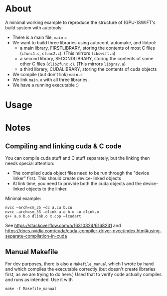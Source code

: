 # About

A minimal working example to reproduce the structure of (GPU-)SWIFT's
build system with autotools:

- There is a main file, `main.c`
- We want to build three libraries using autoconf, automake, and libtool:
  - a main library, FIRSTLIBRARY, storing the contents of most C files
    (`cfunc1.c`, `cfunc2.c`). (This mirrors `libswift.a`)
  - a second library, SECONDLIBRARY, storing the contents of some other C
    files (`clib2func.c`). (This mirrors `libgrav.a`)
  - a third library, CUDALIBRARY, storing the contents of cuda objects
- We compile (but don't link) `main.c`
- We link `main.o` with all three libraries.
- We have a running executable :)


# Usage





# Notes

## Compiling and linking cuda & C code

You can compile cuda stuff and C stuff separately, but the linking then needs
special attention:
- The compiled cuda object files need to be run through the "device linker"
  first. This should create device-linked objects
- At link time, you need to provide both the cuda objects and the device-linked
  objects to the linker.

Minimal example:

```
nvcc –arch=sm_35 –dc a.cu b.cu
nvcc –arch=sm_35 –dlink a.o b.o –o dlink.o
g++ a.o b.o dlink.o x.cpp –lcudart
```

See https://stackoverflow.com/a/16310324/6168231 and
https://docs.nvidia.com/cuda/cuda-compiler-driver-nvcc/index.html#using-separate-compilation-in-cuda



## Manual Makefile

For dev purposes, there is also a `Makefile_manual` which I wrote by hand
and which compiles the executable correctly (but doesn't create libraries
first, as we are trying to do here.) Used that to verify code actually
compiles and runs as intended. Use it with

```
make -f Makefile_manual
```

